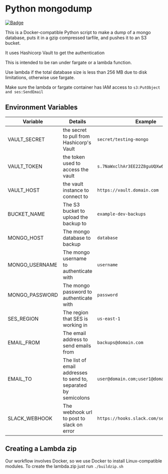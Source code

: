 # Python mongodump

[![Badge](https://images.microbadger.com/badges/image/clevyr/mongodump-python-lambda.svg)](https://microbadger.com/images/clevyr/mongodump-python-lambda "Get your own image badge on microbadger.com")

This is a Docker-compatible Python script to make a dump of a mongo database, puts it in a gzip compressed tarfile, and pushes it to an S3 bucket.

It uses Hashicorp Vault to get the authentication

This is intended to be ran under fargate or a lambda function.

Use lambda if the total database size is less than 256 MB due to disk limitations, otherwise use fargate.

Make sure the lambda or fargate container has IAM access to `s3:PutObject and ses:SendEmail`

## Environment Variables

|    Variable    |                             Details                             |                 Example                  |
| -------------- | --------------------------------------------------------------- | ---------------------------------------- |
| VAULT_SECRET   | the secret to pull from Hashicorp's Vault                       | `secret/testing-mongo`                   |
| VAULT_TOKEN    | the token used to access the vault                              | `s.7NaWxclhAr3EE22Z8guUQXw6`             |
| VAULT_HOST     | the vault instance to connect to                                | `https://vault.domain.com`               |
| BUCKET_NAME    | The S3 bucket to upload the backup to                           | `example-dev-backups`                    |
| MONGO_HOST     | The mongo database to backup                                    | `database`                               |
| MONGO_USERNAME | The mongo username to authenticate with                         | `username`                               |
| MONGO_PASSWORD | The mongo password to authenticate with                         | `password`                               |
| SES_REGION     | The region that SES is working in                               | `us-east-1`                              |
| EMAIL_FROM     | The email address to send emails from                           | `backups@domain.com`                     |
| EMAIL_TO       | The list of email addresses to send to, separated by semicolons | `user@domain.com;user1@domain.com`       |
| SLACK_WEBHOOK  | The webhook url to post to slack on error                       | `https://hooks.slack.com/services/x/x/x` |
## Creating a Lambda zip

Our workflow involves Docker, so we use Docker to install Linux-compatible modules. To create the lambda.zip just run `./buildzip.sh`
